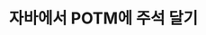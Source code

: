 ---
############################# Static ############################
layout: "auto-gen-annotation"

############################# Head ############################
head_title: "Java POTM 주석 API C# 주석"
head_description: "POTM, 이미지, 그림 및 문서 파일 형식에서 인기 있는 주석 유형을 만들고 주석을 추가하는 Java API."

############################# Header ############################
title: "자바에서 POTM에 주석 달기"
description: ""
bg_image: "https://cms.admin.containerize.com/templates/aspose/App_Themes/V3/images/bg/header1.png"
bg_overlay: false
button:
    enable: true
    icon: "fas fa-arrow-down"
    label: "무료 평가판 다운로드"
    link: "https://downloads.groupdocs.com/annotation/java"

############################# About ############################
about:
    enable: true
    title: "Java API용 GroupDocs.Annotation 정보"
    content: |
        GroupDocs.Annotation for Java API는 Mac, Windows 또는 Ubuntu에서 PDF, Word 및 기타 문서에 주석을 추가할 수 있는 라이브러리입니다. [GroupDocs.Annotation for Java](/annotation/java)는 이미지 및 기타 다양한 문서에서 주석 생성, 추가, 편집, 삭제, 추출 및 내보내기를 포괄적으로 지원하는 주석 관리를 위한 기본 Java API입니다. 이 [페이지](https://docs.groupdocs.com/annotation/java/supported-document-formats/)에서 볼 수 있는 지원되는 문서 형식의 전체 목록입니다.
        이 라이브러리를 사용하면 POTM 문서뿐만 아니라 Word, Excel, PowerPoint, Outlook 이메일, Visio, Adobe, OpenDocument, OpenOffice, Photoshop, AutoCad 및 기타 여러 유형의 문서와 함께 작업할 수 있습니다.
        GroupDocs.Annotation for Java API를 사용하면 새 메모를 만들고 추가하고, 주석을 편집하고, 주석과 주석을 추출하고, 문서에서 제거할 수 있습니다. 라이브러리는 텍스트, 다중선, 영역, 밑줄, 포인트, 워터마크, 화살표, 타원, 텍스트 대체, 거리, 텍스트 필드, PDF, HTML, Microsoft Word 문서, 스프레드시트, 다이어그램, 프레젠테이션, 그림, 이미지 및 기타 여러 파일 형식.
        예제(아래 참조)는 POTM 문서 작업을 보여줍니다. 이 예제에서는 GroupDocs 작업 방법의 주요 단계를 볼 수 있습니다. 주석: 라이선스 설정, 작업할 문서 열기, 주석, 데이터 개체를 추가하여 요구 사항에 따라 주석 속성을 설정하고 결과를 필요한 위치에 저장합니다. 또한 github [페이지](https://github.com/groupdocs-annotation/GroupDocs.Annotation-for-Java) 또는 제품 [문서](https://docs.groupdocs.com/annotation/java/getting-started/).

############################# Steps ############################
howTo_Add:
steps_Add:
    enable: true
    title_left: "Java에서 POTM에 주석을 추가하는 단계"
    content_left: |
        [GroupDocs.Annotation](/annotation/java/) Java 개발자가 몇 가지 간단한 단계를 구현하여 Java 기반 응용 프로그램 내의 POTM 파일에 다양한 주석 유형을 쉽게 추가할 수 있습니다.
        *   댓글과 날짜가 포함된 Reply 객체를 생성합니다.
        *   AreaAnnotation 개체를 만들고 영역 옵션을 설정하고 답글을 추가합니다.
        *   Annotator 객체를 생성하고 영역 주석을 추가합니다.
        *   출력 파일을 저장합니다.
    title_right: "시스템 요구 사항"
    content_right: |
        GroupDocs.Annotation for Java API는 모든 주요 플랫폼 및 운영 체제에서 지원됩니다. 아래 코드를 실행하기 전에 시스템에 다음 필수 구성 요소가 설치되어 있는지 확인하십시오.
        *   운영 체제: 마이크로소프트 윈도우, 리눅스, 맥OS
        *   개발 환경: NetBeans, Intellij IDEA, Eclipse 등
        *   Java 런타임 환경: Java 7(1.7) 이상
        *   [GroupDocs Artifact Repository](https://repository.groupdocs.com/webapp/#/artifacts/browse/tree/General/repo/com/groupdocs/groupdocs-annotation)에서 최신 버전의 Java용 GroupDocs.Annotation을 다운로드하세요.

############################# Preview ############################
preview_Add:
    enable: true
    title: 주석 미리보기 및 코드 샘플
    content: |
        ![Annotation preview image](https://docs.groupdocs.com/annotation/java/images/add-area-annotation.png)
    code: |
        ```java
        // Create an instance of Reply class and add comments
        Reply firstReply = new Reply();
        firstReply.setComment("First comment");
        firstReply.setRepliedOn(Calendar.getInstance().getTime());
        
        Reply secondReply = new Reply();
        secondReply.setComment("Second comment");
        secondReply.setRepliedOn(Calendar.getInstance().getTime());
        
        List<Reply> replies = new ArrayList<Reply>();
        replies.add(firstReply);
        replies.add(secondReply);
        
        // Create an instance of AreaAnnotation class and set options
        AreaAnnotation area = new AreaAnnotation();
        area.setBackgroundColor(65535);
        area.setBox(new Rectangle(100, 100, 100, 100));
        area.setCreatedOn(Calendar.getInstance().getTime());
        area.setMessage("This is area annotation");
        area.setOpacity(0.7);
        area.setPageNumber(0);
        area.setPenColor(65535);
        area.setPenStyle(PenStyle.Dot);
        area.setPenWidth((byte) 3);
        area.setReplies(replies);
        
        // Create an instance of Annotator class
        Annotator annotator = new Annotator("input.bmp");
        
        // Add annotation
        annotator.add(area);
        
        // Save to file
        annotator.save("output.bmp");
        annotator.dispose();
        ```

############################# Steps ############################
howTo_Remove:
steps_Remove:
    enable: true
    title_left: "Java의 POTM에서 주석을 제거하는 단계"
    content_left: |
        [GroupDocs.Annotation](/annotation/java/) Java 개발자가 몇 가지 간단한 단계를 구현하여 Java 기반 응용 프로그램 내의 POTM 파일에서 주석 세부 정보를 쉽게 제거할 수 있습니다.
        *   댓글과 날짜가 포함된 Reply 객체를 생성합니다.
        *   SaveOptions 개체를 인스턴스화하고 AnnotationTypes = AnnotationType.None을 설정합니다.
        *   결과 문서 경로 또는 스트림과 SaveOptions 개체를 사용하여 저장 메서드를 호출합니다.

############################# Preview ############################
preview_Remove:
    enable: true
    code: |
        ```java
        // Create an instance of Annotator class 
        Annotator annotator = new Annotator("C://input.bmp");

        // Remove annotation by set type None 
        SaveOptions saveOptions = new SaveOptions();
        saveOptions.setAnnotationTypes(AnnotationType.None);

        // Save annotation to output file
        annotator.save("C://output.bmp", saveOptions);
        annotator.dispose();
        ```

############################# Steps ############################
howTo_Edit:
steps_Edit:
    enable: true
    title_left: "Java에서 POTM의 주석을 편집하는 단계"
    content_left: |
        [GroupDocs.Annotation](/annotation/java/) Java 개발자가 몇 가지 간단한 단계를 구현하여 Java 기반 응용 프로그램 내의 POTM 파일에서 다양한 주석 속성을 쉽게 업데이트할 수 있습니다.
        *   ImportAnnotations = true로 인스턴스화된 LoadOptions가 있는 입력 문서 경로 또는 스트림으로 Annotator 개체를 인스턴스화합니다.
        *   일부 AnnotationBase 구현을 만들고 기존 주석의 ID(해당 ID를 가진 주석을 찾을 수 없는 경우 아무 것도 변경되지 않음) 또는 주석의 경로 목록(기존의 모든 주석이 제거됨)을 설정합니다.
        *   전달된 주석으로 Annotator 객체의 업데이트 메서드를 호출합니다.
        *   결과 문서 경로 또는 스트림과 SaveOptions 개체를 사용하여 저장 메서드를 호출합니다.

############################# Preview ############################
preview_Edit:
    enable: true
    code: |
        ```java
        String outputPath = "UpdateAnnotation.bmp";

        // Create an instance of Annotator class
        Annotator annotator = new Annotator("input.bmp");
        
        // Create an instance of Reply class for first example and add comments
        Reply reply1 = new Reply();
        reply1.setComment("Original first comment");
        reply1.setRepliedOn(Calendar.getInstance().getTime());
        
        Reply reply2 = new Reply();
        reply2.setComment("Original second comment");
        reply2.setRepliedOn(Calendar.getInstance().getTime());
        
        java.util.List replies = new ArrayList();
        replies.add(reply1);
        replies.add(reply2);
        
        // Create an instance of AreaAnnotation class and set options
        AreaAnnotation original = new AreaAnnotation();
        original.setId(1);
        original.setBackgroundColor(65535);
        original.setBox(new Rectangle(100, 100, 100, 100));
        original.setCreatedOn(Calendar.getInstance().getTime());
        original.setMessage("This is original annotation");
        original.setReplies(replies);
        
        // Add original annotation
        annotator.add(original);
        annotator.save(outputPath);
        annotator.dispose();
        
        LoadOptions loadOptions = new LoadOptions();
        
        // Open annotated document
        Annotator annotator1 = new Annotator(outputPath, loadOptions);
        
        // Create an instance of Reply class for update first example
        Reply reply3 = new Reply();
        reply3.setComment("Updated first comment");
        reply3.setRepliedOn(Calendar.getInstance().getTime());
        
        Reply reply4 = new Reply();
        reply4.setComment("Updated second comment");
        reply4.setRepliedOn(Calendar.getInstance().getTime());
        
        java.util.List replies1 = new ArrayList();
        replies1.add(reply3);
        replies1.add(reply4);

        // Suggest we want change some properties of existed annotation
        AreaAnnotation updated = new AreaAnnotation();
        updated.setId(1);
        updated.setBackgroundColor(255);
        updated.setBox(new Rectangle(0, 0, 50, 200));
        updated.setCreatedOn(Calendar.getInstance().getTime());
        updated.setMessage("This is updated annotation");
        updated.setReplies(replies1);
        
        // Update and save annotation
        annotator1.update(updated);
        annotator1.save(outputPath);
        annotator1.dispose();
        ```

############################# Steps ############################
howTo_Extract:
steps_Extract:
    enable: true
    title_left: "Java의 POTM에서 주석을 추출하는 단계"
    content_left: |
        [GroupDocs.Annotation](/annotation/java/) Java 개발자가 몇 가지 간단한 단계를 구현하여 Java 기반 애플리케이션 내의 POTM 파일에서 쉽게 문서에 주석을 달고 주석 정보를 추출할 수 있습니다.
        *   댓글과 날짜가 포함된 Reply 객체를 생성합니다.
        *   LoadOptions 개체를 인스턴스화하고 true 인수를 사용하여 SetImportAnnotations를 호출합니다.
        *   목록 유형으로 변수를 정의하십시오.
        *   get 메서드를 호출하고 결과를 위의 변수에 반환합니다.

############################# Preview ############################
preview_Extract:
    enable: true
    code: |
        ```java
        // For using this example input file ("annotated.bmp") must be with annotations
        LoadOptions loadOptions = new LoadOptions();
        
        // Create an instance of Annotator class and get annotations
        final Annotator annotator = new Annotator("annotated.bmp", loadOptions);
        List annotations = annotator.get();
        ```

############################# Demos ############################
demos:
    enable: true
    title: "문서 및 이미지에 주석을 추가, 제거, 편집, 추출하는 라이브 데모"
    content: |
        지금 바로 [GroupDocs.Annotation Live Demos](https://products.groupdocs.app/annotation/family) 웹사이트를 방문하여 주석을 POTM 파일에 추가, 제거, 편집 및 추출하세요. 라이브 데모에는 다음과 같은 이점이 있습니다.

############################# About Formats ############################
about_formats:
    enable: true
    format:
        # format loop
        - icon: "far fa-file-potm"
          title: "POTM 파일 형식 정보"
          content: |
            POTM 확장자를 가진 파일은 매크로를 지원하는 Microsoft PowerPoint 템플릿 파일입니다. POTM 파일은 PowerPoint 2007 이상에서 생성되며 추가 프레젠테이션 파일을 생성하는 데 사용할 수 있는 기본 설정이 포함되어 있습니다. 이러한 설정에는 특정 작업을 수행하기 위한 사용자 지정 기능으로 구성된 매크로와 함께 스타일, 배경, 색상 팔레트, 글꼴 및 기본값이 포함될 수 있습니다. Open XML 문서 지원이 설치된 이전 버전의 PowerPoint에서 열 수도 있습니다. POTM 파일은 다른 PowerPoint 파일처럼 편집하기 위해 Microsoft PowerPoint에서 열 수 있습니다.

          link: "https://docs.fileformat.com/image/potm/"

############################# More Formats ############################
more_formats:
    enable: true
    title: "기타 널리 사용되는 문서 형식 작업"
    content: |
        아래에 설명된 대로 널리 사용되는 일부 파일 형식에서 주석 속성을 업데이트합니다.
    format:
        # format loop
        - name: "Annotate PDF document"
          link: "https://products.groupdocs.com/annotation/java/pdf/"
          description: "Adobe Portable Document Format"

        # format loop
        - name: "Annotate DOC document"
          link: "https://products.groupdocs.com/annotation/java/doc/"
          description: "Microsoft Word Document"

        # format loop
        - name: "Annotate DOCM document"
          link: "https://products.groupdocs.com/annotation/java/docm/"
          description: "Microsoft Word Macro-Enabled Document"

        # format loop
        - name: "Annotate DOCX document"
          link: "https://products.groupdocs.com/annotation/java/docx/"
          description: "Microsoft Word Open XML Document"

        # format loop
        - name: "Annotate DOT document"
          link: "https://products.groupdocs.com/annotation/java/dot/"
          description: "Microsoft Word Document Template"

        # format loop
        - name: "Annotate DOTX document"
          link: "https://products.groupdocs.com/annotation/java/dotx/"
          description: "Word Open XML Document Template"

        # format loop
        - name: "Annotate RTF document"
          link: "https://products.groupdocs.com/annotation/java/rtf/"
          description: "Rich Text Document"

        # format loop
        - name: "Annotate ODT document"
          link: "https://products.groupdocs.com/annotation/java/odt/"
          description: "Open Document Text"

        # format loop
        - name: "Annotate XLS document"
          link: "https://products.groupdocs.com/annotation/java/xls/"
          description: "Microsoft Excel Binary File Format"

        # format loop
        - name: "Annotate XLSX document"
          link: "https://products.groupdocs.com/annotation/java/xlsx/"
          description: "Microsoft Excel Open XML Spreadsheet"

        # format loop
        - name: "Annotate XLSM document"
          link: "https://products.groupdocs.com/annotation/java/xlsm/"
          description: "Microsoft Excel Macro-Enabled Spreadsheet"

        # format loop
        - name: "Annotate XLSB document"
          link: "https://products.groupdocs.com/annotation/java/xlsb/"
          description: "Microsoft Excel Binary Worksheet"

        # format loop
        - name: "Annotate ODS document"
          link: "https://products.groupdocs.com/annotation/java/ods/"
          description: "Open Document Spreadsheet"

        # format loop
        - name: "Annotate PPT document"
          link: "https://products.groupdocs.com/annotation/java/ppt/"
          description: "PowerPoint Presentation"

        # format loop
        - name: "Annotate PPTX document"
          link: "https://products.groupdocs.com/annotation/java/pptx/"
          description: "PowerPoint Open XML Presentation"

        # format loop
        - name: "Annotate PPSX document"
          link: "https://products.groupdocs.com/annotation/java/ppsx/"
          description: "PowerPoint Open XML Slide Show"

        # format loop
        - name: "Annotate POTM document"
          link: "https://products.groupdocs.com/annotation/java/potm/"
          description: "Microsoft PowerPoint Template"

        # format loop
        - name: "Annotate PPTM document"
          link: "https://products.groupdocs.com/annotation/java/pptm/"
          description: "Microsoft PowerPoint Presentation"

        # format loop
        - name: "Annotate PPS document"
          link: "https://products.groupdocs.com/annotation/java/pps/"
          description: "Microsoft PowerPoint 97-2003 Slide Show"

        # format loop
        - name: "Annotate ODP document"
          link: "https://products.groupdocs.com/annotation/java/odp/"
          description: "OpenDocument Presentation"

        # format loop
        - name: "Annotate HTML document"
          link: "https://products.groupdocs.com/annotation/java/html/"
          description: "HyperText Markup Language"

        # format loop
        - name: "Annotate TIFF document"
          link: "https://products.groupdocs.com/annotation/java/tiff/"
          description: "Tagged Image File Format"

        # format loop
        - name: "Annotate JPEG document"
          link: "https://products.groupdocs.com/annotation/java/jpeg/"
          description: "JPEG Image"

        # format loop
        - name: "Annotate PNG document"
          link: "https://products.groupdocs.com/annotation/java/png/"
          description: "Portable Network Graphic"

        # format loop
        - name: "Annotate EML document"
          link: "https://products.groupdocs.com/annotation/java/eml/"
          description: "E-mail Message"

        # format loop
        - name: "Annotate MSG document"
          link: "https://products.groupdocs.com/annotation/java/msg/"
          description: "Microsoft Outlook E-mail Message"

        # format loop
        - name: "Annotate VSD document"
          link: "https://products.groupdocs.com/annotation/java/vsd/"
          description: "Microsoft Visio 2003-2010 Drawing"

        # format loop
        - name: "Annotate VSDX document"
          link: "https://products.groupdocs.com/annotation/java/vsdx/"
          description: "Microsoft Visio Drawing"

        # format loop
        - name: "Annotate VSS document"
          link: "https://products.groupdocs.com/annotation/java/vss/"
          description: "Microsoft Visio 2003-2010 Stencil"

        # format loop
        - name: "Annotate VST document"
          link: "https://products.groupdocs.com/annotation/java/vst/"
          description: "Microsoft Visio 2013 Stencil"

        # format loop
        - name: "Annotate DWG document"
          link: "https://products.groupdocs.com/annotation/java/dwg/"
          description: "Autodesk Design Data Formats"

        # format loop
        - name: "Annotate DXF document"
          link: "https://products.groupdocs.com/annotation/java/dxf/"
          description: "AutoCAD Drawing Interchange"

        # format loop
        - name: "Annotate DCM document"
          link: "https://products.groupdocs.com/annotation/java/dcm/"
          description: "Digital Imaging and Communications in Medicine"

        # format loop
        - name: "Annotate WMF document"
          link: "https://products.groupdocs.com/annotation/java/wmf/"
          description: "Windows Metafile"

        # format loop
        - name: "Annotate EMF document"
          link: "https://products.groupdocs.com/annotation/java/emf/"
          description: "Enhanced Metafile Format"


############################# Back to top ###############################
back_to_top:
    enable: true
---